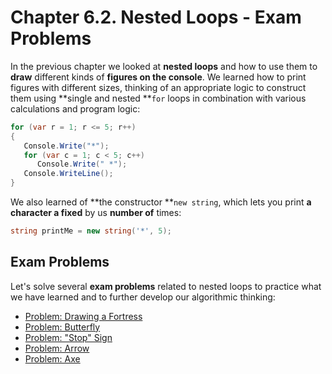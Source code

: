 # Chapter 6.2. Nested Loops - Exam Problems

In the previous chapter we looked at **nested loops** and how to use them to **draw** different kinds of **figures on the console**. We learned how to print figures with different sizes, thinking of an appropriate logic to construct them using **single and nested **`for` loops in combination with various calculations and program logic:

```csharp
for (var r = 1; r <= 5; r++)
{
   Console.Write("*");
   for (var c = 1; c < 5; c++)
      Console.Write(" *");
   Console.WriteLine();
}
```

We also learned of **the constructor **`new string`, which lets you print **a character a fixed** by us **number of** times:

```csharp
string printMe = new string('*', 5);
```

## Exam Problems

Let's solve several **exam problems** related to nested loops to practice what we have learned and to further develop our algorithmic thinking:
* [Problem: Drawing a Fortress](/Content/Chapter-6-2-nested-loops-exam-problems/exam-problems/draw-fort/draw-fort.md)
* [Problem: Butterfly](/Content/Chapter-6-2-nested-loops-exam-problems/exam-problems/butterfly/butterfly.md)
* [Problem: "Stop" Sign](/Content/Chapter-6-2-nested-loops-exam-problems/exam-problems/stop/stop.md)
* [Problem: Arrow](/Content/Chapter-6-2-nested-loops-exam-problems/exam-problems/arrow/arrow.md)
* [Problem: Axe](/Content/Chapter-6-2-nested-loops-exam-problems/exam-problems/axe/axe.md)



